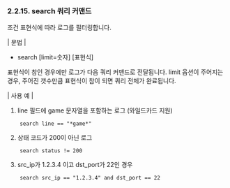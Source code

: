 ### 2.2.15. search 쿼리 커맨드

조건 표현식에 따라 로그를 필터링합니다.

\| 문법 \|

* search [limit=숫자] [표현식]

표현식이 참인 경우에만 로그가 다음 쿼리 커맨드로 전달됩니다. limit 옵션이 주어지는 경우, 주어진 갯수만큼 표현식이 참이 되면 쿼리 전체가 완료됩니다.

\| 사용 예 \|

1) line 필드에 game 문자열을 포함하는 로그 (와일드카드 지원)

~~~
	search line == "*game*"
~~~

2) 상태 코드가 200이 아닌 로그

~~~
	search status != 200
~~~

3) src_ip가 1.2.3.4 이고 dst_port가 22인 경우

~~~
	search src_ip == "1.2.3.4" and dst_port == 22
~~~

